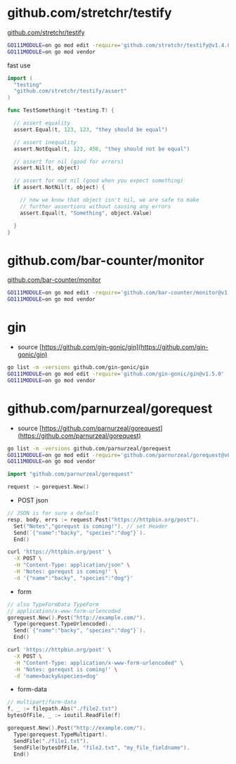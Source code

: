 # github.com/stretchr/testify

[github.com/stretchr/testify](https://github.com/stretchr/testify)

```bash
GO111MODULE=on go mod edit -require='github.com/stretchr/testify@v1.4.0'
GO111MODULE=on go mod vendor
```

fast use

```go
import (
  "testing"
  "github.com/stretchr/testify/assert"
)

func TestSomething(t *testing.T) {

  // assert equality
  assert.Equal(t, 123, 123, "they should be equal")

  // assert inequality
  assert.NotEqual(t, 123, 456, "they should not be equal")

  // assert for nil (good for errors)
  assert.Nil(t, object)

  // assert for not nil (good when you expect something)
  if assert.NotNil(t, object) {

    // now we know that object isn't nil, we are safe to make
    // further assertions without causing any errors
    assert.Equal(t, "Something", object.Value)

  }
}
```

# github.com/bar-counter/monitor

[github.com/bar-counter/monitor](https://github.com/bar-counter/monitor)

```bash
GO111MODULE=on go mod edit -require='github.com/bar-counter/monitor@v1.1.0'
GO111MODULE=on go mod vendor
```

# gin

- source [https://github.com/gin-gonic/gin](https://github.com/gin-gonic/gin)

```bash
go list -m -versions github.com/gin-gonic/gin
GO111MODULE=on go mod edit -require='github.com/gin-gonic/gin@v1.5.0'
GO111MODULE=on go mod vendor
```

#  github.com/parnurzeal/gorequest

- source [https://github.com/parnurzeal/gorequest](https://github.com/parnurzeal/gorequest)


```bash
go list -m -versions github.com/parnurzeal/gorequest
GO111MODULE=on go mod edit -require='github.com/parnurzeal/gorequest@v0.2.16'
GO111MODULE=on go mod vendor
```

```go
import "github.com/parnurzeal/gorequest"

request := gorequest.New()
```

- POST json

```go
// JSON is for sure a default
resp, body, errs := request.Post("https://httpbin.org/post").
  Set("Notes","gorequst is coming!"). // set Header
  Send(`{"name":"backy", "species":"dog"}`).
  End()
```
```bash
curl 'https://httpbin.org/post' \
  -X POST \
  -H "Content-Type: application/json" \
  -H 'Notes: gorequst is coming!' \
  -d '{"name":"backy", "species":"dog"}'
```

- form
```go
// also TypeFormData TypeForm
// application/x-www-form-urlencoded
gorequest.New().Post("http://example.com/").
  Type(gorequest.TypeUrlencoded).
  Send(`{"name":"backy", "species":"dog"}`).
  End()
```
```bash
curl 'https://httpbin.org/post' \
  -X POST \
  -H "Content-Type: application/x-www-form-urlencoded" \
  -H 'Notes: gorequst is coming!' \
  -d 'name=backy&species=dog'
```
- form-data
```go
// multipart/form-data
f, _ := filepath.Abs("./file2.txt")
bytesOfFile, _ := ioutil.ReadFile(f)

gorequest.New().Post("http://example.com/").
  Type(gorequest.TypeMultipart).
  SendFile("./file1.txt").
  SendFile(bytesOfFile, "file2.txt", "my_file_fieldname").
  End()
```

